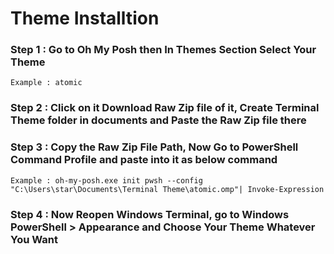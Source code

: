 # Theme Installtion

### Step 1 : Go to Oh My Posh then In Themes Section Select Your Theme

```
Example : atomic
```

### Step 2 : Click on it Download Raw Zip file of it, Create Terminal Theme folder in documents and Paste the Raw Zip file there

### Step 3 : Copy the Raw Zip File Path, Now Go to PowerShell Command Profile and paste into it as below command

```
Example : oh-my-posh.exe init pwsh --config "C:\Users\star\Documents\Terminal Theme\atomic.omp"| Invoke-Expression
```

### Step 4 : Now Reopen Windows Terminal, go to Windows PowerShell > Appearance and Choose Your Theme Whatever You Want

